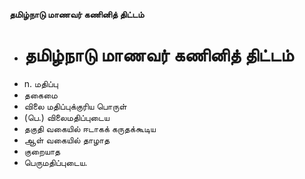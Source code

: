 **தமிழ்நாடு மாணவர் கணினித் திட்டம்**
- # தமிழ்நாடு மாணவர் கணினித் திட்டம்
- n. மதிப்பு
- தகைமை
- விலை மதிப்புக்குரிய பொருள்
- (பெ.) விலைமதிப்புடைய
- தகுதி வகையில்  ஈடாகக் கருதக்கூடிய
- ஆள் வகையில் தாழாத
- குறையாத
- பெருமதிப்புடைய.

